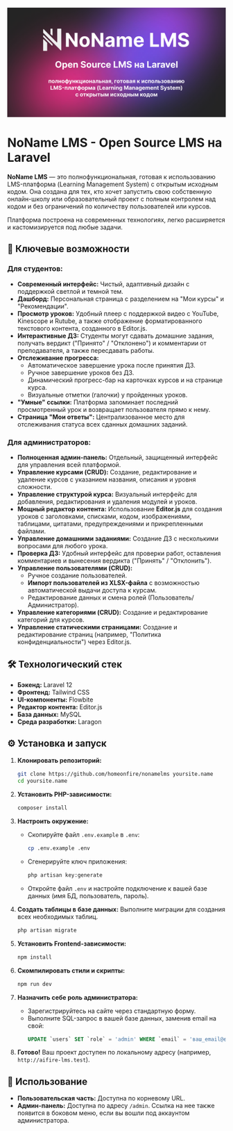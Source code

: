 ![Логотип проекта](https://github.com/homeonfire/nonamelms/blob/main/preview.png)
# NoName LMS - Open Source LMS на Laravel

**NoName LMS** — это полнофункциональная, готовая к использованию LMS-платформа (Learning Management System) с открытым исходным кодом. Она создана для тех, кто хочет запустить свою собственную онлайн-школу или образовательный проект с полным контролем над кодом и без ограничений по количеству пользователей или курсов.

Платформа построена на современных технологиях, легко расширяется и кастомизируется под любые задачи.

## 🚀 Ключевые возможности

### Для студентов:

* **Современный интерфейс:** Чистый, адаптивный дизайн с поддержкой светлой и темной тем.
* **Дашборд:** Персональная страница с разделением на "Мои курсы" и "Рекомендации".
* **Просмотр уроков:** Удобный плеер с поддержкой видео с YouTube, Kinescope и Rutube, а также отображение форматированного текстового контента, созданного в Editor.js.
* **Интерактивные ДЗ:** Студенты могут сдавать домашние задания, получать вердикт ("Принято" / "Отклонено") и комментарии от преподавателя, а также пересдавать работы.
* **Отслеживание прогресса:**
    * Автоматическое завершение урока после принятия ДЗ.
    * Ручное завершение уроков без ДЗ.
    * Динамический прогресс-бар на карточках курсов и на странице курса.
    * Визуальные отметки (галочки) у пройденных уроков.
* **"Умные" ссылки:** Платформа запоминает последний просмотренный урок и возвращает пользователя прямо к нему.
* **Страница "Мои ответы":** Централизованное место для отслеживания статуса всех сданных домашних заданий.

### Для администраторов:

* **Полноценная админ-панель:** Отдельный, защищенный интерфейс для управления всей платформой.
* **Управление курсами (CRUD):** Создание, редактирование и удаление курсов с указанием названия, описания и уровня сложности.
* **Управление структурой курса:** Визуальный интерфейс для добавления, редактирования и удаления модулей и уроков.
* **Мощный редактор контента:** Использование **Editor.js** для создания уроков с заголовками, списками, кодом, изображениями, таблицами, цитатами, предупреждениями и прикрепленными файлами.
* **Управление домашними заданиями:** Создание ДЗ с несколькими вопросами для любого урока.
* **Проверка ДЗ:** Удобный интерфейс для проверки работ, оставления комментариев и вынесения вердикта ("Принять" / "Отклонить").
* **Управление пользователями (CRUD):**
    * Ручное создание пользователей.
    * **Импорт пользователей из XLSX-файла** с возможностью автоматической выдачи доступа к курсам.
    * Редактирование данных и смена ролей (Пользователь/Администратор).
* **Управление категориями (CRUD):** Создание и редактирование категорий для курсов.
* **Управление статическими страницами:** Создание и редактирование страниц (например, "Политика конфиденциальности") через Editor.js.

## 🛠️ Технологический стек

* **Бэкенд:** Laravel 12
* **Фронтенд:** Tailwind CSS
* **UI-компоненты:** Flowbite
* **Редактор контента:** Editor.js
* **База данных:** MySQL
* **Среда разработки:** Laragon

## ⚙️ Установка и запуск

1.  **Клонировать репозиторий:**

    ```bash
    git clone https://github.com/homeonfire/nonamelms yoursite.name
    cd yoursite.name
    ```

2.  **Установить PHP-зависимости:**

    ```bash
    composer install
    ```

3.  **Настроить окружение:**

    * Скопируйте файл `.env.example` в `.env`:
      ```bash
      cp .env.example .env
      ```
    * Сгенерируйте ключ приложения:
      ```bash
      php artisan key:generate
      ```
    * Откройте файл `.env` и настройте подключение к вашей базе данных (имя БД, пользователь, пароль).

4.  **Создать таблицы в базе данных:**
    Выполните миграции для создания всех необходимых таблиц.

    ```bash
    php artisan migrate
    ```

5.  **Установить Frontend-зависимости:**

    ```bash
    npm install
    ```

6.  **Скомпилировать стили и скрипты:**

    ```bash
    npm run dev
    ```

7.  **Назначить себе роль администратора:**

    * Зарегистрируйтесь на сайте через стандартную форму.
    * Выполните SQL-запрос в вашей базе данных, заменив email на свой:
      ```sql
      UPDATE `users` SET `role` = 'admin' WHERE `email` = 'ваш_email@example.com';
      ```

8.  **Готово\!** Ваш проект доступен по локальному адресу (например, `http://aifire-lms.test`).

## 📖 Использование

* **Пользовательская часть:** Доступна по корневому URL.
* **Админ-панель:** Доступна по адресу `/admin`. Ссылка на нее также появится в боковом меню, если вы вошли под аккаунтом администратора.
